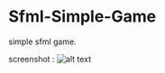 # Sfml-Simple-Game

simple sfml game.


screenshot :
![alt text](https://github.com/Fatihcil16/SFML-Simple-Game/tree/master/images/Untitled.png?raw=true)